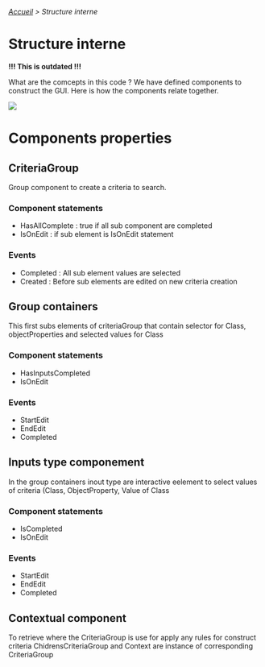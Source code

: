 _[Accueil](/fr) > Structure interne_

# Structure interne

**!!! This is outdated !!!**

What are the comcepts in this code ? We have defined components to construct the GUI.
Here is how the components relate together.

![](https://github.com/sparna-git/sparnatural/blob/master/documentation/structure-components.png)

# Components properties

## CriteriaGroup
Group component to create a criteria to search.

### Component statements
* HasAllComplete : true if all sub component are completed
* IsOnEdit : if sub element is IsOnEdit statement

### Events
* Completed : All sub element values are selected
* Created : Before sub elements are edited on new criteria creation

## Group containers
This first subs elements of criteriaGroup that contain selector for Class, objectProperties and selected values for Class

### Component statements
* HasInputsCompleted
* IsOnEdit

### Events
* StartEdit
* EndEdit
* Completed

## Inputs type componement
In the group containers inout type are interactive eelement to select values of criteria (Class, ObjectProperty, Value of Class

### Component statements
* IsCompleted
* IsOnEdit

### Events
* StartEdit
* EndEdit
* Completed

## Contextual component
To retrieve where the CriteriaGroup is use for apply any rules for construct criteria
ChidrensCriteriaGroup and Context are instance of corresponding CriteriaGroup

